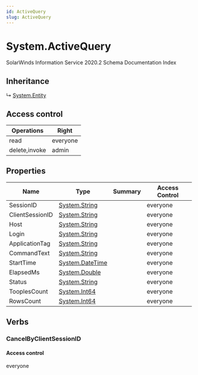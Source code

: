 ```yaml
---
id: ActiveQuery
slug: ActiveQuery
---
```


# System.ActiveQuery

SolarWinds Information Service 2020.2 Schema Documentation Index

## Inheritance

↳ [System.Entity](./../System/Entity)

## Access control

| Operations | Right |
| ------ | ------ |
| read | everyone |
| delete,invoke | admin |

## Properties

| Name | Type | Summary | Access Control |
| ------ | ------ | ------ | ------ |
| SessionID | [System.String](https://docs.microsoft.com/en-us/dotnet/api/system.string) |  | everyone |
| ClientSessionID | [System.String](https://docs.microsoft.com/en-us/dotnet/api/system.string) |  | everyone |
| Host | [System.String](https://docs.microsoft.com/en-us/dotnet/api/system.string) |  | everyone |
| Login | [System.String](https://docs.microsoft.com/en-us/dotnet/api/system.string) |  | everyone |
| ApplicationTag | [System.String](https://docs.microsoft.com/en-us/dotnet/api/system.string) |  | everyone |
| CommandText | [System.String](https://docs.microsoft.com/en-us/dotnet/api/system.string) |  | everyone |
| StartTime | [System.DateTime](https://docs.microsoft.com/en-us/dotnet/api/system.datetime) |  | everyone |
| ElapsedMs | [System.Double](https://docs.microsoft.com/en-us/dotnet/api/system.double) |  | everyone |
| Status | [System.String](https://docs.microsoft.com/en-us/dotnet/api/system.string) |  | everyone |
| TooplesCount | [System.Int64](https://docs.microsoft.com/en-us/dotnet/api/system.int64) |  | everyone |
| RowsCount | [System.Int64](https://docs.microsoft.com/en-us/dotnet/api/system.int64) |  | everyone |

## Verbs

### CancelByClientSessionID

#### Access control

everyone

